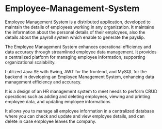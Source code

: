 # Employee-Management-System

Employee Management System is a distributed application, developed to maintain the details of employees working in any organization. It maintains the information about the personal details of their employees, also the details about the payroll system which enable to generate the payslip.

The Employee Management System enhances operational efficiency and data accuracy through streamlined employee data management. It provides a centralized platform for managing employee information, supporting organizational scalability.

I utilized Java SE with Swing, AWT for the frontend, and MySQL for the backend in developing an Employee Management System, enhancing data management efficiency and accuracy.

It is a design of an HR management system to meet needs to perform CRUD operations such as adding and deleting employees, viewing and printing employee data, and updating employee informations.

It allows you to manage all employee information in a centralized database where you can check and update and view employee details, and can delete in case employee leaves the company.

